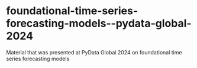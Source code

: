 # foundational-time-series-forecasting-models--pydata-global-2024
Material that was presented at PyData Global 2024 on foundational time series forecasting models
